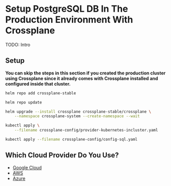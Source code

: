 # Setup PostgreSQL DB In The Production Environment With Crossplane

TODO: Intro

## Setup

**You can skip the steps in this section if you created the production cluster using Crossplane since it already comes with Crossplane installed and configured inside that cluster.**

```bash
helm repo add crossplane-stable 

helm repo update

helm upgrade --install crossplane crossplane-stable/crossplane \
    --namespace crossplane-system --create-namespace --wait

kubectl apply \
    --filename crossplane-config/provider-kubernetes-incluster.yaml

kubectl apply --filename crossplane-config/config-sql.yaml
```

## Which Cloud Provider Do You Use?

* [Google Cloud](crossplane-google.md)
* [AWS](crossplane-aws.md)
* [Azure](crossplane-azure.md)